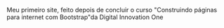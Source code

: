 Meu primeiro site, feito depois de concluir o curso "Construindo páginas para internet com Bootstrap"da Digital Innovation One
